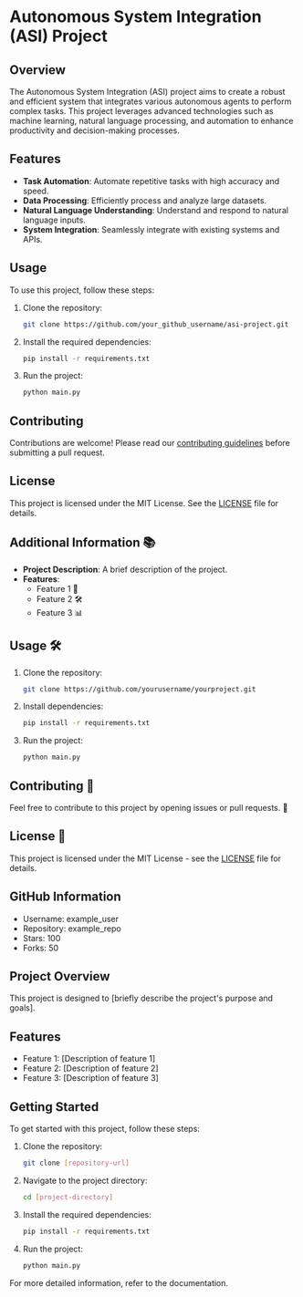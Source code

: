 

# Autonomous System Integration (ASI) Project

## Overview
The Autonomous System Integration (ASI) project aims to create a robust and efficient system that integrates various autonomous agents to perform complex tasks. This project leverages advanced technologies such as machine learning, natural language processing, and automation to enhance productivity and decision-making processes.

## Features
- **Task Automation**: Automate repetitive tasks with high accuracy and speed.
- **Data Processing**: Efficiently process and analyze large datasets.
- **Natural Language Understanding**: Understand and respond to natural language inputs.
- **System Integration**: Seamlessly integrate with existing systems and APIs.

## Usage
To use this project, follow these steps:

1. Clone the repository:
   ```sh
   git clone https://github.com/your_github_username/asi-project.git
   ```

2. Install the required dependencies:
   ```sh
   pip install -r requirements.txt
   ```

3. Run the project:
   ```sh
   python main.py
   ```

## Contributing
Contributions are welcome! Please read our [contributing guidelines](CONTRIBUTING.md) before submitting a pull request.

## License
This project is licensed under the MIT License. See the [LICENSE](LICENSE) file for details.


## Additional Information 📚

- **Project Description**: A brief description of the project.
- **Features**:
  - Feature 1 🚀
  - Feature 2 🛠️
  - Feature 3 📊

## Usage 🛠️

1. Clone the repository:
   ```bash
   git clone https://github.com/yourusername/yourproject.git
   ```

2. Install dependencies:
   ```bash
   pip install -r requirements.txt
   ```

3. Run the project:
   ```bash
   python main.py
   ```

## Contributing 🤝

Feel free to contribute to this project by opening issues or pull requests. 🙌

## License 📄

This project is licensed under the MIT License - see the [LICENSE](LICENSE) file for details.

## GitHub Information
- Username: example_user
- Repository: example_repo
- Stars: 100
- Forks: 50


## Project Overview
This project is designed to [briefly describe the project's purpose and goals].

## Features
- Feature 1: [Description of feature 1]
- Feature 2: [Description of feature 2]
- Feature 3: [Description of feature 3]

## Getting Started
To get started with this project, follow these steps:

1. Clone the repository:
   ```sh
   git clone [repository-url]
   ```

2. Navigate to the project directory:
   ```sh
   cd [project-directory]
   ```

3. Install the required dependencies:
   ```sh
   pip install -r requirements.txt
   ```

4. Run the project:
   ```sh
   python main.py
   ```

For more detailed information, refer to the documentation.
